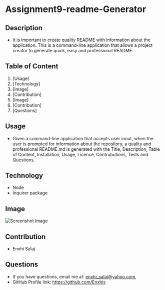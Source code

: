 # Assignment9-readme-Generator

## Description
- It is important to create quality README with information about the application. This is a command-line application that allows a project creator to generate quick, easy and professional README.

## Table of Content
1. [Usage]
2. [Technology]
3. [Image]
4. [Contribution]
5. [Image]
6. [Contribution]
7. [Questions]

## Usage
- Given a command-line application that accepts user inout, when the user is prompted for information about the repository, a quality and professional README.md is generated with the Title, Description, Table of Content, Installation, Usage, Licence, Contrubutions, Tests and Questions.

## Technology
- Node
- Inquirer package

## Image
![Screenshot Image](../Media/README-screenshot.png)

## Contribution
- Enxhi Salaj

## Questions
 * If you have questions, email me at: enxhi_salaj@yahoo.com,
 * GitHub Profile link: https://github.com/Enxhis
